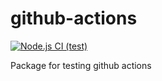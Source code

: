 # github-actions

[![Node.js CI (test)](https://github.com/jhderojasUVa/github-actions/actions/workflows/node-test.js.yml/badge.svg)](https://github.com/jhderojasUVa/github-actions/actions/workflows/node-test.js.yml)

Package for testing github actions